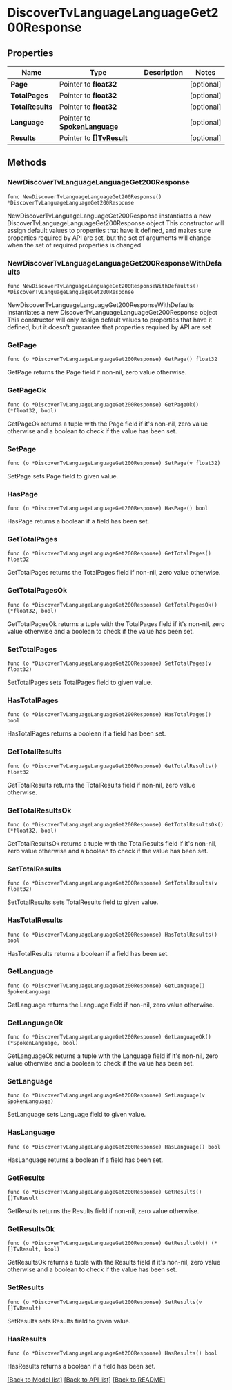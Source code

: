 # DiscoverTvLanguageLanguageGet200Response

## Properties

Name | Type | Description | Notes
------------ | ------------- | ------------- | -------------
**Page** | Pointer to **float32** |  | [optional] 
**TotalPages** | Pointer to **float32** |  | [optional] 
**TotalResults** | Pointer to **float32** |  | [optional] 
**Language** | Pointer to [**SpokenLanguage**](SpokenLanguage.md) |  | [optional] 
**Results** | Pointer to [**[]TvResult**](TvResult.md) |  | [optional] 

## Methods

### NewDiscoverTvLanguageLanguageGet200Response

`func NewDiscoverTvLanguageLanguageGet200Response() *DiscoverTvLanguageLanguageGet200Response`

NewDiscoverTvLanguageLanguageGet200Response instantiates a new DiscoverTvLanguageLanguageGet200Response object
This constructor will assign default values to properties that have it defined,
and makes sure properties required by API are set, but the set of arguments
will change when the set of required properties is changed

### NewDiscoverTvLanguageLanguageGet200ResponseWithDefaults

`func NewDiscoverTvLanguageLanguageGet200ResponseWithDefaults() *DiscoverTvLanguageLanguageGet200Response`

NewDiscoverTvLanguageLanguageGet200ResponseWithDefaults instantiates a new DiscoverTvLanguageLanguageGet200Response object
This constructor will only assign default values to properties that have it defined,
but it doesn't guarantee that properties required by API are set

### GetPage

`func (o *DiscoverTvLanguageLanguageGet200Response) GetPage() float32`

GetPage returns the Page field if non-nil, zero value otherwise.

### GetPageOk

`func (o *DiscoverTvLanguageLanguageGet200Response) GetPageOk() (*float32, bool)`

GetPageOk returns a tuple with the Page field if it's non-nil, zero value otherwise
and a boolean to check if the value has been set.

### SetPage

`func (o *DiscoverTvLanguageLanguageGet200Response) SetPage(v float32)`

SetPage sets Page field to given value.

### HasPage

`func (o *DiscoverTvLanguageLanguageGet200Response) HasPage() bool`

HasPage returns a boolean if a field has been set.

### GetTotalPages

`func (o *DiscoverTvLanguageLanguageGet200Response) GetTotalPages() float32`

GetTotalPages returns the TotalPages field if non-nil, zero value otherwise.

### GetTotalPagesOk

`func (o *DiscoverTvLanguageLanguageGet200Response) GetTotalPagesOk() (*float32, bool)`

GetTotalPagesOk returns a tuple with the TotalPages field if it's non-nil, zero value otherwise
and a boolean to check if the value has been set.

### SetTotalPages

`func (o *DiscoverTvLanguageLanguageGet200Response) SetTotalPages(v float32)`

SetTotalPages sets TotalPages field to given value.

### HasTotalPages

`func (o *DiscoverTvLanguageLanguageGet200Response) HasTotalPages() bool`

HasTotalPages returns a boolean if a field has been set.

### GetTotalResults

`func (o *DiscoverTvLanguageLanguageGet200Response) GetTotalResults() float32`

GetTotalResults returns the TotalResults field if non-nil, zero value otherwise.

### GetTotalResultsOk

`func (o *DiscoverTvLanguageLanguageGet200Response) GetTotalResultsOk() (*float32, bool)`

GetTotalResultsOk returns a tuple with the TotalResults field if it's non-nil, zero value otherwise
and a boolean to check if the value has been set.

### SetTotalResults

`func (o *DiscoverTvLanguageLanguageGet200Response) SetTotalResults(v float32)`

SetTotalResults sets TotalResults field to given value.

### HasTotalResults

`func (o *DiscoverTvLanguageLanguageGet200Response) HasTotalResults() bool`

HasTotalResults returns a boolean if a field has been set.

### GetLanguage

`func (o *DiscoverTvLanguageLanguageGet200Response) GetLanguage() SpokenLanguage`

GetLanguage returns the Language field if non-nil, zero value otherwise.

### GetLanguageOk

`func (o *DiscoverTvLanguageLanguageGet200Response) GetLanguageOk() (*SpokenLanguage, bool)`

GetLanguageOk returns a tuple with the Language field if it's non-nil, zero value otherwise
and a boolean to check if the value has been set.

### SetLanguage

`func (o *DiscoverTvLanguageLanguageGet200Response) SetLanguage(v SpokenLanguage)`

SetLanguage sets Language field to given value.

### HasLanguage

`func (o *DiscoverTvLanguageLanguageGet200Response) HasLanguage() bool`

HasLanguage returns a boolean if a field has been set.

### GetResults

`func (o *DiscoverTvLanguageLanguageGet200Response) GetResults() []TvResult`

GetResults returns the Results field if non-nil, zero value otherwise.

### GetResultsOk

`func (o *DiscoverTvLanguageLanguageGet200Response) GetResultsOk() (*[]TvResult, bool)`

GetResultsOk returns a tuple with the Results field if it's non-nil, zero value otherwise
and a boolean to check if the value has been set.

### SetResults

`func (o *DiscoverTvLanguageLanguageGet200Response) SetResults(v []TvResult)`

SetResults sets Results field to given value.

### HasResults

`func (o *DiscoverTvLanguageLanguageGet200Response) HasResults() bool`

HasResults returns a boolean if a field has been set.


[[Back to Model list]](../README.md#documentation-for-models) [[Back to API list]](../README.md#documentation-for-api-endpoints) [[Back to README]](../README.md)


